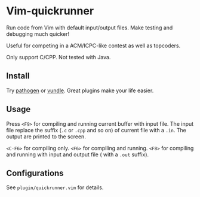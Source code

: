 Vim-quickrunner
============

Run code from Vim with default input/output files. Make testing and debugging much quicker!

Useful for competing in a ACM/ICPC-like contest as well as topcoders.

Only support C/CPP. Not tested with Java.


Install
-------

Try [pathogen](https://github.com/tpope/vim-pathogen) or [vundle](https://github.com/gmarik/vundle). Great plugins make your life easier.

Usage
-----

Press `<F9>` for compiling and running current buffer with input file. The input file replace the suffix (`.c` or `.cpp` and so on) of current file with a `.in`. The output are printed to the screen.

`<C-F6>` for compiling only.
`<F6>` for compiling and running.
`<F8>` for compiling and running with input and output file ( with a `.out` suffix).

Configurations
-------------
See `plugin/quickrunner.vim` for details.
